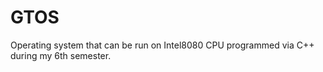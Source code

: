 # GTOS
Operating system that can be run on Intel8080 CPU programmed via C++ during my 6th semester.
